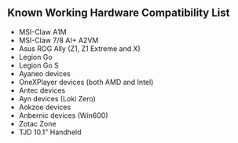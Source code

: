 <h2>Known Working Hardware Compatibility List</h2>

<ul>
  <li>MSI-Claw A1M</li>
  <li>MSI-Claw 7/8 AI+ A2VM</li>
  <li>Asus ROG Ally (Z1, Z1 Extreme and X)</li>
  <li>Legion Go</li>
  <li>Legion Go S</li>
  <li>Ayaneo devices</li>
  <li>OneXPlayer devices (both AMD and Intel)</li>
  <li>Antec devices</li>
  <li>Ayn devices (Loki Zero)</li>
  <li>Aokzoe devices</li>
  <li>Anbernic devices (Win600)</li>
  <li>Zotac Zone</li>
  <li>TJD 10.1" Handheld</li>
</ul>
